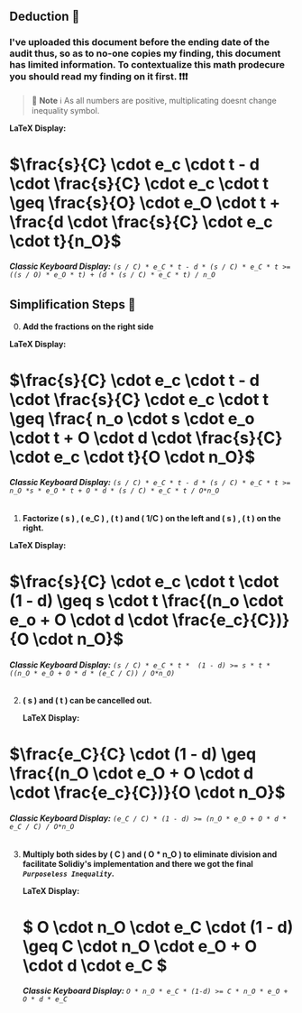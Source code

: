 ## Deduction 🧠

### I've uploaded this document before the ending date of the audit thus, so as to no-one copies my finding, this document has limited information. To contextualize this math prodecure you should read my finding on it first. ❗❗❗

> 📘 **Note** ℹ️ As all numbers are positive, multiplicating doesnt change inequality symbol.

**LaTeX Display:**
# $\frac{s}{C} \cdot e_c \cdot t - d \cdot \frac{s}{C} \cdot e_c \cdot t \geq \frac{s}{O} \cdot e_O \cdot t + \frac{d \cdot \frac{s}{C} \cdot e_c \cdot t}{n_O}$

###### **Classic Keyboard Display:** `(s / C) * e_C * t - d * (s / C) * e_C * t >= ((s / O) * e_O * t) + (d * (s / C) * e_C * t) / n_O`


## Simplification Steps 👣


0. **Add the fractions on the right side**

**LaTeX Display:**
# $\frac{s}{C} \cdot e_c \cdot t - d \cdot \frac{s}{C} \cdot e_c \cdot t \geq \frac{ n_o \cdot s \cdot e_o \cdot t + O \cdot d \cdot \frac{s}{C} \cdot e_c \cdot t}{O \cdot n_O}$
    
###### **Classic Keyboard Display:** `(s / C) * e_C * t - d * (s / C) * e_C * t >= n_O *s * e_O * t + O * d * (s / C) * e_C * t / O*n_O`


1. **Factorize \( s \) , \( e_C \) , \( t \) and \( 1/C \) on the left and \( s \) , \( t \) on the right.**


**LaTeX Display:**
# $\frac{s}{C} \cdot e_c \cdot t \cdot (1 - d)  \geq s \cdot t \frac{(n_o \cdot e_o + O \cdot d \cdot \frac{e_c}{C})}{O \cdot n_O}$
    
###### **Classic Keyboard Display:** `(s / C) * e_C * t *  (1 - d) >= s * t * ((n_O * e_O + O * d * (e_C / C)) / O*n_O)`

2. **\( s \) and \( t \) can be cancelled out.**

    **LaTeX Display:**
# $\frac{e_C}{C} \cdot (1 - d)  \geq \frac{(n_O \cdot e_O + O \cdot d \cdot \frac{e_c}{C})}{O \cdot n_O}$
    
###### **Classic Keyboard Display:** `(e_C / C) * (1 - d) >= (n_O * e_O + O * d * e_C / C) / O*n_O`

3. **Multiply both sides by \( C \) and \( O * n_O \) to eliminate division and facilitate Solidiy's implementation and there we got the final ***`Purposeless Inequality`***.**

    **LaTeX Display:**
    # $ O \cdot n_O \cdot e_C \cdot (1 - d)  \geq C \cdot n_O \cdot e_O + O \cdot d \cdot e_C $
    
    ###### **Classic Keyboard Display:** `O * n_O * e_C * (1-d) >= C * n_O * e_O + O * d * e_C`
